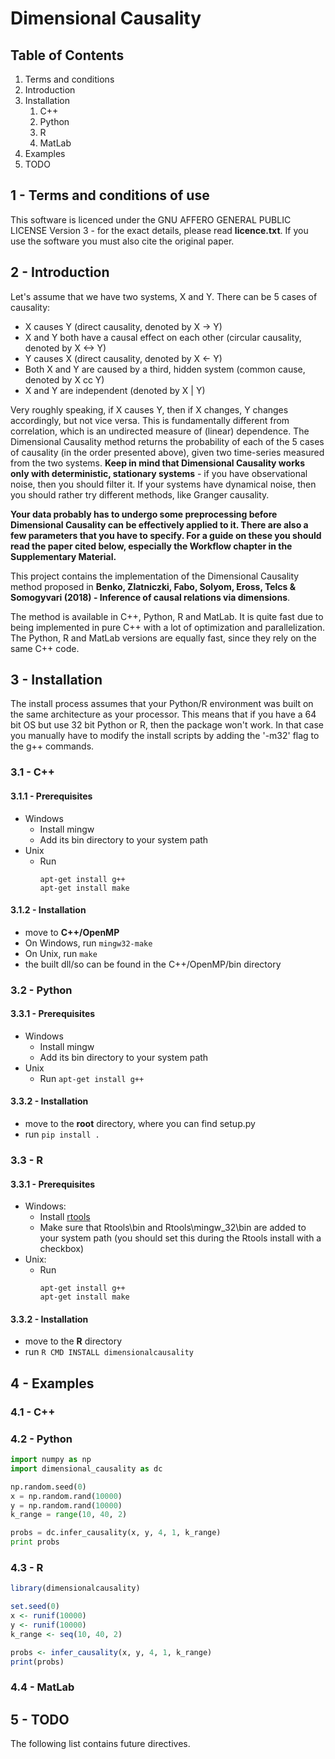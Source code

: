 # Dimensional Causality


## Table of Contents

1. Terms and conditions
3. Introduction
3. Installation
   1. C++
   3. Python
   3. R
   4. MatLab
4. Examples
5. TODO


## 1 - Terms and conditions of use

This software is licenced under the GNU AFFERO GENERAL PUBLIC LICENSE Version 3 - for the exact details, please read **licence.txt**. If you use the software you must also cite the original paper.

## 2 - Introduction

Let's assume that we have two systems, X and Y. There can be 5 cases of causality:
- X causes Y (direct causality, denoted by X -> Y)
- X and Y both have a causal effect on each other (circular causality, denoted by X <-> Y)
- Y causes X (direct causality, denoted by X <- Y)
- Both X and Y are caused by a third, hidden system (common cause, denoted by X cc Y)
- X and Y are independent (denoted by X | Y)

Very roughly speaking, if X causes Y, then if X changes, Y changes accordingly, but not vice versa. This is fundamentally different from correlation, which is an undirected measure of (linear) dependence. The Dimensional Causality method returns the probability of each of the 5 cases of causality (in the order presented above), given two time-series measured from the two systems. **Keep in mind that Dimensional Causality works only with deterministic, stationary systems** - if you have observational noise, then you should filter it. If your systems have dynamical noise, then you should rather try different methods, like Granger causality.

**Your data probably has to undergo some preprocessing before Dimensional Causality can be effectively applied to it. There are also a few parameters that you have to specify. For a guide on these you should read the paper cited below, especially the Workflow chapter in the Supplementary Material.**

This project contains the implementation of the Dimensional Causality method proposed in **Benko, Zlatniczki, Fabo, Solyom, Eross, Telcs & Somogyvari (2018) - Inference of causal relations via dimensions**.

The method is available in C++, Python, R and MatLab. It is quite fast due to being implemented in pure C++ with a lot of optimization and parallelization. The Python, R and MatLab versions are equally fast, since they rely on the same C++ code.


## 3 - Installation

The install process assumes that your Python/R environment was built on the same architecture as your processor. This means that if you have a 64 bit OS but use 32 bit Python or R, then the package won't work. In that case you manually have to modify the install scripts by adding the '-m32' flag to the g++ commands.

### 3.1 - C++  
#### 3.1.1 - Prerequisites

- Windows
  - Install mingw
  - Add its bin directory to your system path
- Unix
  - Run
    ```
    apt-get install g++
    apt-get install make
    ```

#### 3.1.2 - Installation
- move to **C++/OpenMP**
- On Windows, run `mingw32-make`
- On Unix, run `make`
- the built dll/so can be found in the C++/OpenMP/bin directory

### 3.2 - Python
#### 3.3.1 - Prerequisites
- Windows
  - Install mingw
  - Add its bin directory to your system path
- Unix
  - Run `apt-get install g++`

#### 3.3.2 - Installation
- move to the **root** directory, where you can find setup.py
- run `pip install .`

### 3.3 - R
#### 3.3.1 - Prerequisites
- Windows:
  - Install [rtools](https://cran.r-project.org/bin/windows/Rtools/)
  - Make sure that Rtools\bin and Rtools\mingw_32\bin are added to your system path (you should set this during the Rtools install with a checkbox)
- Unix:
  - Run
    ```
    apt-get install g++
    apt-get install make
    ```

#### 3.3.2 - Installation
- move to the **R** directory
- run `R CMD INSTALL dimensionalcausality`


## 4 - Examples

### 4.1 - C++

### 4.2 - Python
```python
import numpy as np
import dimensional_causality as dc

np.random.seed(0)
x = np.random.rand(10000)
y = np.random.rand(10000)
k_range = range(10, 40, 2)

probs = dc.infer_causality(x, y, 4, 1, k_range)
print probs
```

### 4.3 - R
```R
library(dimensionalcausality)

set.seed(0)
x <- runif(10000)
y <- runif(10000)
k_range <- seq(10, 40, 2)

probs <- infer_causality(x, y, 4, 1, k_range)
print(probs)
```

### 4.4 - MatLab


## 5 - TODO

The following list contains future directives.